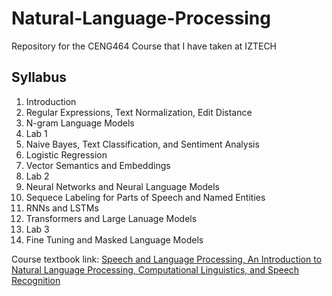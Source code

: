 # Natural-Language-Processing
Repository for the CENG464 Course that I have taken at IZTECH

## Syllabus 

1.   Introduction
2.   Regular Expressions, Text Normalization, Edit Distance
3.   N-gram Language Models
4.   Lab 1
5.   Naive Bayes, Text Classification, and Sentiment Analysis
6.   Logistic Regression
7.   Vector Semantics and Embeddings
8.   Lab 2 
9.   Neural Networks and Neural Language Models
10.  Sequece Labeling for Parts of Speech and Named Entities
11.  RNNs and LSTMs
12.  Transformers and Large Lanuage Models
13.  Lab 3
14.  Fine Tuning and Masked Language Models

Course textbook link: [Speech and Language Processing, An Introduction to Natural Language Processing, Computational
Linguistics, and Speech Recognition](/Textbook/textbook.pdf)
